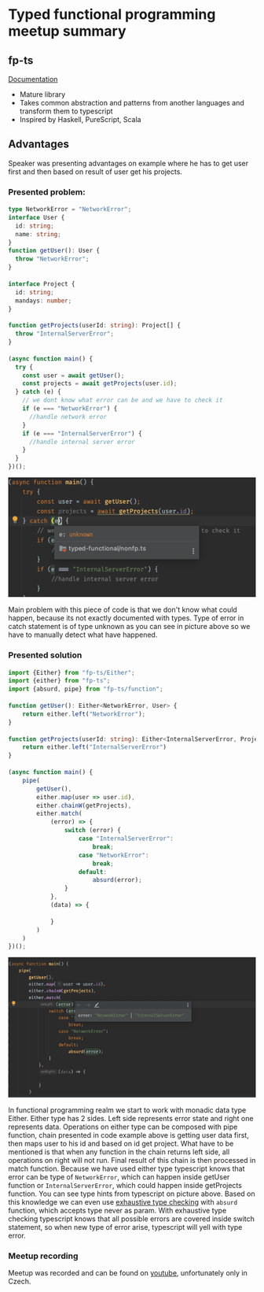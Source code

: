 # Typed functional programming meetup summary
## fp-ts
[Documentation](https://gcanti.github.io/fp-ts)

* Mature library 
* Takes common abstraction and patterns from another languages and transform them to typescript
* Inspired by Haskell, PureScript, Scala

## Advantages
Speaker was presenting advantages on example where he has to get user first and then based on result of user get his projects.

### Presented problem:
```ts
type NetworkError = "NetworkError";
interface User {
  id: string;
  name: string;
}
function getUser(): User {
  throw "NetworkError";
}

interface Project {
  id: string;
  mandays: number;
}

function getProjects(userId: string): Project[] {
  throw "InternalServerError";
}

(async function main() {
  try {
    const user = await getUser();
    const projects = await getProjects(user.id);
  } catch (e) {
    // we dont know what error can be and we have to check it
    if (e === "NetworkError") {
      //handle network error
    }
    if (e === "InternalServerError") {
      //handle internal server error
    }
  }
})();
```
![try-catch](./type-try.png)

Main problem with this piece of code is that we don't know what could happen, because its not exactly documented with types. Type of error in catch statement is of type unknown as you can see
in picture above so we have to manually detect what have happened. 

### Presented solution 
```ts
import {Either} from "fp-ts/Either";
import {either} from "fp-ts";
import {absurd, pipe} from "fp-ts/function";

function getUser(): Either<NetworkError, User> {
    return either.left("NetworkError");
}

function getProjects(userId: string): Either<InternalServerError, Project[]> {
    return either.left("InternalServerError")
}

(async function main() {
    pipe(
        getUser(),
        either.map(user => user.id),
        either.chainW(getProjects),
        either.match(
            (error) => {
                switch (error) {
                    case "InternalServerError":
                        break;
                    case "NetworkError":
                        break;
                    default:
                        absurd(error);
                }
            },
            (data) => {

            }
        )
    )
})();
```
![fp](./type-fp.png)

In functional programming realm we start to work with monadic data type Either. Either type has 2 sides. Left side represents error state and right one represents data.
Operations on either type can be composed with pipe function, chain presented in code example above is getting user data first, then maps user to his id and based on id get project.
What have to be mentioned is that when any function in the chain returns left side, all operations on right will not run.
Final result of this chain is then processed in match function. Because we have used either type typescript knows that error can be type of `NetworkError`,
which can happen inside getUser function or `InternalServerError`, which could happen inside getProjects function. You can see type hints from typescript on picture above.
Based on this knowledge we can even use [exhaustive type checking](https://medium.com/technogise/type-safe-and-exhaustive-switch-statements-aka-pattern-matching-in-typescript-e3febd433a7a)
with `absurd` function, which accepts type never as param. With exhaustive type checking typescript knows that all possible errors are covered inside switch statement, so when new
type of error arise, typescript will yell with type error.


### Meetup recording
Meetup was recorded and can be found on [youtube](https://www.youtube.com/watch?v=ZSA8vKeZ160), unfortunately only in Czech.
